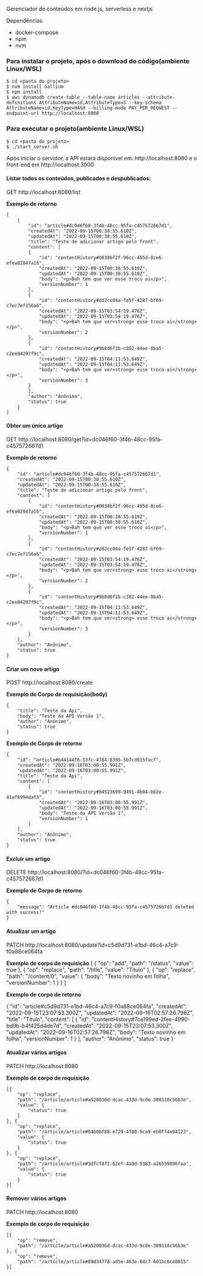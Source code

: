 Gerenciador de conteúdos em node.js, serverless e nextjs

Dependências
- docker-compose
- npm
- nvm

### Para instalar o projeto, após o download do código(ambiente Linux/WSL)
```
$ cd <pasta do projeto>
$ nvm install Gallium
$ npm install
$ aws dynamodb create-table --table-name articles --attribute-definitions AttributeName=id,AttributeType=S --key-schema AttributeName=id,KeyType=HASH --billing-mode PAY_PER_REQUEST --endpoint-url http://localhost:8000
```

### Para executar o projeto(ambiente Linux/WSL)

```
$ cd <pasta do projeto>
$ ./start_server.sh
```

Após iniciar o servidor, a API estará disponível em: http://localhost:8080 e o front-end em http://localhost:3000


#### Listar todos os conteúdos, publicados e despublicados:

GET http://localhost:8080/list

**Exemplo de retorno**
```
[
    {
        "id": "article#dc046f60-3f4b-48cc-95fa-c457572667d1",
        "createdAt": "2022-09-15T00:38:55.610Z",
        "updatedAt": "2022-09-15T00:38:55.610Z",
        "title": "Teste de adicionar artigo pelo front",
        "content": [
        {
            "id": "contentHistory#0038bf2f-96cc-495d-8ce6-efea82847a16",
            "createdAt": "2022-09-15T00:38:55.610Z",
            "updatedAt": "2022-09-15T00:38:55.610Z",
            "body": "<p>Bah tem que ver esse troco ai</p>",
            "versionNumber": 1
        },
        {
            "id": "contentHistory#dd2cc04a-fe5f-4287-bf69-c7ec7ef156a6",
            "createdAt": "2022-09-15T03:54:19.476Z",
            "updatedAt": "2022-09-15T03:54:19.476Z",
            "body": "<p>Bah tem que ver<strong> esse troco ai</strong></p>",
            "versionNumber": 2
        },
        {
            "id": "contentHistory#9b8d6f1b-c382-44ee-8ba5-c2ee84297f9c",
            "createdAt": "2022-09-15T04:11:53.649Z",
            "updatedAt": "2022-09-15T04:11:53.649Z",
            "body": "<p>Bah tem que ver<strong> esse troco ai</strong></p>",
            "versionNumber": 3
        }
        ],
        "author": "Anônimo",
        "status": true
    }
]
```

#### Obter um único artigo

GET http://localhost:8080/get?id=dc046f60-3f4b-48cc-95fa-c457572667d1

**Exemplo de retorno**

```
{
    "id": "article#dc046f60-3f4b-48cc-95fa-c457572667d1",
    "createdAt": "2022-09-15T00:38:55.610Z",
    "updatedAt": "2022-09-15T00:38:55.610Z",
    "title": "Teste de adicionar artigo pelo front",
    "content": [
        {
            "id": "contentHistory#0038bf2f-96cc-495d-8ce6-efea82847a16",
            "createdAt": "2022-09-15T00:38:55.610Z",
            "updatedAt": "2022-09-15T00:38:55.610Z",
            "body": "<p>Bah tem que ver esse troco ai</p>",
            "versionNumber": 1
        },
        {
            "id": "contentHistory#dd2cc04a-fe5f-4287-bf69-c7ec7ef156a6",
            "createdAt": "2022-09-15T03:54:19.476Z",
            "updatedAt": "2022-09-15T03:54:19.476Z",
            "body": "<p>Bah tem que ver<strong> esse troco ai</strong></p>",
            "versionNumber": 2
        },
        {
            "id": "contentHistory#9b8d6f1b-c382-44ee-8ba5-c2ee84297f9c",
            "createdAt": "2022-09-15T04:11:53.649Z",
            "updatedAt": "2022-09-15T04:11:53.649Z",
            "body": "<p>Bah tem que ver<strong> esse troco ai</strong></p>",
            "versionNumber": 3
        }
    ],
    "author": "Anônimo",
    "status": true
}
```

#### Criar um novo artigo

POST http://localhost:8080/create

**Exemplo de Corpo de requisição(body)**
```
{
  	"title": "Teste da Api",
    "body": "Teste da API Versão 1",
    "author": "Anônimo",
    "status": true
}
```

**Exemplo de Corpo de retorno**

```
{
    "id": "article#b44144f6-13fc-4784-8395-5b7cd015facf",
    "createdAt": "2022-09-16T03:00:55.991Z",
    "updatedAt": "2022-09-16T03:00:55.991Z",
    "title": "Teste da Api",
    "content": [
        {
            "id": "contentHistory#b4523699-9491-4b04-bb2e-41af6994daf3",
            "createdAt": "2022-09-16T03:00:55.991Z",
            "updatedAt": "2022-09-16T03:00:55.991Z",
            "body": "Teste da API Versão 1",
            "versionNumber": 1
        }
    ],
    "author": "Anônimo",
    "status": true
}
```

#### Excluir um artigo

DELETE http://localhost:8080/?id=dc046f60-3f4b-48cc-95fa-c457572667d1

**Exemplo de Corpo de retorno**

```
{
    "message": "Article #dc046f60-3f4b-48cc-95fa-c457572667d1 deleted with success!"
}
```

#### Atualizar um artigo

PATCH http://localhost:8080/update?id=c5d9d731-e1bd-46c4-a7c9-f0a88ce064fa

**Exemplo de corpo de requisição**
[
    {
        "op": "add",
        "path": "/status",
        "value": true
    },
    {
        "op": "replace",
        "path": "/title",
        "value": "Titulo"
    },
    {
        "op": "replace",
        "path": "/content/0",
        "value": {
            "body": "Texto novinho em folha",
            "versionNumber": 1
        }
    }
]

**Exemplo de corpo de retorno**

{
    "id": "article#c5d9d731-e1bd-46c4-a7c9-f0a88ce064fa",
    "createdAt": "2022-09-15T23:07:53.300Z",
    "updatedAt": "2022-09-16T02:57:26.798Z",
    "title": "Titulo",
    "content": [
        {
            "id": "contentHistory#7ce199ed-2fee-4990-bd9b-b4f425d4de7d",
            "createdAt": "2022-09-15T23:07:53.300Z",
            "updatedAt": "2022-09-16T02:57:26.798Z",
            "body": "Texto novinho em folha",
            "versionNumber": 1
        }
    ],
    "author": "Anônimo",
    "status": true
}

#### Atualizar vários artigos

PATCH http://localhost:8080

**Exemplo de corpo de requisição**

```
[{
	"op": "replace",
	"path": "/article/article#a520036d-dcac-433d-9cde-309110c56b3e",
	"value": {
		"status": true
	}
}, {
	"op": "replace",
	"path": "/article/article#0460bf88-e729-4f08-9ca9-eb0ff4a94123",
	"value": {
		"status": true
	}
}, {
	"op": "replace",
	"path": "/article/article#3dfcf8f1-62ef-4a9d-9383-a26559096faa",
	"value": {
		"status": true
	}
}]
```

#### Remover vários artigos

PATCH http://localhost:8080

**Exemplo de corpo de requisição**

```
[{
	"op": "remove",
	"path": "/article/article#a520036d-dcac-433d-9cde-309110c56b3e"
}, {
	"op": "remove",
	"path": "/article/article#89d34778-ad5e-463e-8dc7-601bc6ce8015"
}]
```
